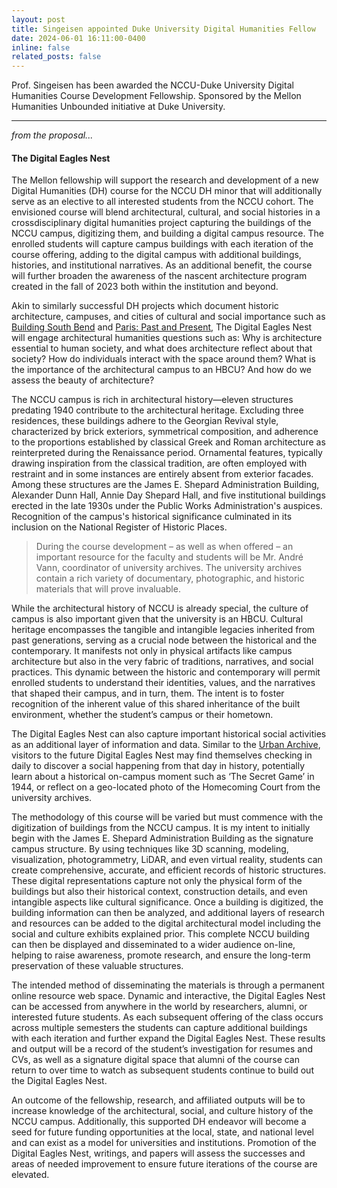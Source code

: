 ```yaml
---
layout: post
title: Singeisen appointed Duke University Digital Humanities Fellow
date: 2024-06-01 16:11:00-0400
inline: false
related_posts: false
---
```


Prof. Singeisen has been awarded the NCCU-Duke University Digital Humanities Course Development Fellowship. Sponsored by the Mellon Humanities Unbounded initiative at Duke University.

---
_from the proposal..._
#### The Digital Eagles Nest
The Mellon fellowship will support the research and development of a new Digital Humanities (DH)
course for the NCCU DH minor that will additionally serve as an elective to all interested students from
the NCCU cohort. The envisioned course will blend architectural, cultural, and social histories in a crossdisciplinary
digital humanities project capturing the buildings of the NCCU campus, digitizing them, and
building a digital campus resource. The enrolled students will capture campus buildings with each
iteration of the course offering, adding to the digital campus with additional buildings, histories, and
institutional narratives. As an additional benefit, the course will further broaden the awareness of the
nascent architecture program created in the fall of 2023 both within the institution and beyond.

Akin to similarly successful DH projects which document historic architecture, campuses, and cities of
cultural and social importance such as <a href="https://buildingsouthbend.nd.edu">Building South Bend</a> and <a href="http://paris.cdh.ucla.edu">Paris: Past and Present</a>, The Digital
Eagles Nest will engage architectural humanities questions such as: Why is architecture essential to
human society, and what does architecture reflect about that society? How do individuals interact with the
space around them? What is the importance of the architectural campus to an HBCU? And how do we
assess the beauty of architecture?

The NCCU campus is rich in architectural history—eleven structures predating 1940 contribute to the
architectural heritage. Excluding three residences, these buildings adhere to the Georgian Revival style,
characterized by brick exteriors, symmetrical composition, and adherence to the proportions established
by classical Greek and Roman architecture as reinterpreted during the Renaissance period. Ornamental
features, typically drawing inspiration from the classical tradition, are often employed with restraint and
in some instances are entirely absent from exterior facades. Among these structures are the James E.
Shepard Administration Building, Alexander Dunn Hall, Annie Day Shepard Hall, and five institutional
buildings erected in the late 1930s under the Public Works Administration's auspices. Recognition of the
campus's historical significance culminated in its inclusion on the National Register of Historic Places.

> During the course development – as well as when offered – an important resource for the faculty
and students will be Mr. André Vann, coordinator of university archives. The university archives contain
a rich variety of documentary, photographic, and historic materials that will prove invaluable.

While the architectural history of NCCU is already special, the culture of campus is also important given
that the university is an HBCU. Cultural heritage encompasses the tangible and intangible legacies
inherited from past generations, serving as a crucial node between the historical and the contemporary. It
manifests not only in physical artifacts like campus architecture but also in the very fabric of traditions,
narratives, and social practices. This dynamic between the historic and contemporary will permit enrolled
students to understand their identities, values, and the narratives that shaped their campus, and in turn,
them. The intent is to foster recognition of the inherent value of this shared inheritance of the built
environment, whether the student’s campus or their hometown.

The Digital Eagles Nest can also capture important historical social activities as an additional layer of
information and data. Similar to the <a href="https://www.urbanarchive.nyc"/>Urban Archive</a>, visitors to the future Digital Eagles Nest may find
themselves checking in daily to discover a social happening from that day in history, potentially learn
about a historical on-campus moment such as ‘The Secret Game’ in 1944, or reflect on a geo-located
photo of the Homecoming Court from the university archives.

The methodology of this course will be varied but must commence with the digitization of buildings from
the NCCU campus. It is my intent to initially begin with the James E. Shepard Administration Building as
the signature campus structure. By using techniques like 3D scanning, modeling, visualization,
photogrammetry, LiDAR, and even virtual reality, students can create comprehensive, accurate, and
efficient records of historic structures. These digital representations capture not only the physical form of
the buildings but also their historical context, construction details, and even intangible aspects like
cultural significance. Once a building is digitized, the building information can then be analyzed, and
additional layers of research and resources can be added to the digital architectural model including the
social and culture exhibits explained prior. This complete NCCU building can then be displayed and
disseminated to a wider audience on-line, helping to raise awareness, promote research, and ensure the
long-term preservation of these valuable structures.

The intended method of disseminating the materials is through a permanent online resource web space.
Dynamic and interactive, the Digital Eagles Nest can be accessed from anywhere in the world by
researchers, alumni, or interested future students. As each subsequent offering of the class occurs across
multiple semesters the students can capture additional buildings with each iteration and further expand the
Digital Eagles Nest. These results and output will be a record of the student’s investigation for resumes
and CVs, as well as a signature digital space that alumni of the course can return to over time to watch as
subsequent students continue to build out the Digital Eagles Nest.

An outcome of the fellowship, research, and affiliated outputs will be to increase knowledge of the
architectural, social, and culture history of the NCCU campus. Additionally, this supported DH endeavor
will become a seed for future funding opportunities at the local, state, and national level and can exist as a
model for universities and institutions. Promotion of the Digital Eagles Nest, writings, and papers will
assess the successes and areas of needed improvement to ensure future iterations of the course are
elevated.
